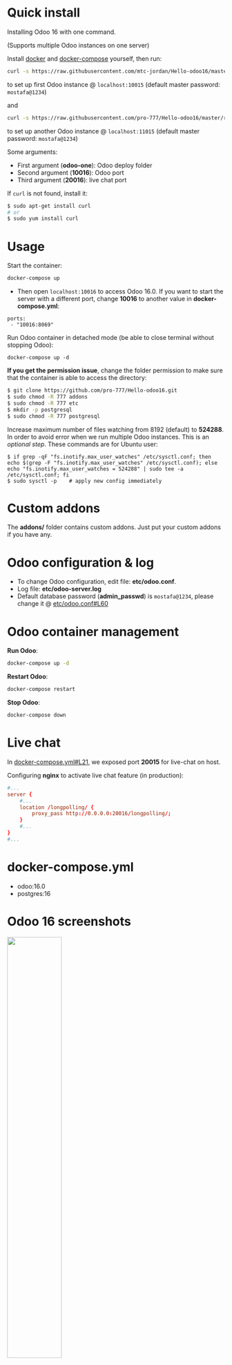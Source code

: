 # Quick install

Installing Odoo 16 with one command.

(Supports multiple Odoo instances on one server)

Install [docker](https://docs.docker.com/get-docker/) and [docker-compose](https://docs.docker.com/compose/install/) yourself, then run:

``` bash
curl -s https://raw.githubusercontent.com/mtc-jordan/Hello-odoo16/master/run.sh | sudo bash -s odoo-one 10016 20016
```

to set up first Odoo instance @ `localhost:10015` (default master password: `mostafa@1234`)

and

``` bash
curl -s https://raw.githubusercontent.com/pro-777/Hello-odoo16/master/run.sh | sudo bash -s odoo-two 11016 21016
```

to set up another Odoo instance @ `localhost:11015` (default master password: `mostafa@1234`)

Some arguments:
* First argument (**odoo-one**): Odoo deploy folder
* Second argument (**10016**): Odoo port
* Third argument (**20016**): live chat port

If `curl` is not found, install it:

``` bash
$ sudo apt-get install curl
# or
$ sudo yum install curl
```

# Usage

Start the container:
``` sh
docker-compose up
```

* Then open `localhost:10016` to access Odoo 16.0. If you want to start the server with a different port, change **10016** to another value in **docker-compose.yml**:

```
ports:
 - "10016:8069"
```

Run Odoo container in detached mode (be able to close terminal without stopping Odoo):

```
docker-compose up -d
```

**If you get the permission issue**, change the folder permission to make sure that the container is able to access the directory:

``` sh
$ git clone https://github.com/pro-777/Hello-odoo16.git
$ sudo chmod -R 777 addons
$ sudo chmod -R 777 etc
$ mkdir -p postgresql
$ sudo chmod -R 777 postgresql
```

Increase maximum number of files watching from 8192 (default) to **524288**. In order to avoid error when we run multiple Odoo instances. This is an *optional step*. These commands are for Ubuntu user:

```
$ if grep -qF "fs.inotify.max_user_watches" /etc/sysctl.conf; then echo $(grep -F "fs.inotify.max_user_watches" /etc/sysctl.conf); else echo "fs.inotify.max_user_watches = 524288" | sudo tee -a /etc/sysctl.conf; fi
$ sudo sysctl -p    # apply new config immediately
```

# Custom addons

The **addons/** folder contains custom addons. Just put your custom addons if you have any.

# Odoo configuration & log

* To change Odoo configuration, edit file: **etc/odoo.conf**.
* Log file: **etc/odoo-server.log**
* Default database password (**admin_passwd**) is `mostafa@1234`, please change it @ [etc/odoo.conf#L60](/etc/odoo.conf#L60)

# Odoo container management

**Run Odoo**:

``` bash
docker-compose up -d
```

**Restart Odoo**:

``` bash
docker-compose restart
```

**Stop Odoo**:

``` bash
docker-compose down
```

# Live chat

In [docker-compose.yml#L21](docker-compose.yml#L21), we exposed port **20015** for live-chat on host.

Configuring **nginx** to activate live chat feature (in production):

``` conf
#...
server {
    #...
    location /longpolling/ {
        proxy_pass http://0.0.0.0:20016/longpolling/;
    }
    #...
}
#...
```

# docker-compose.yml

* odoo:16.0
* postgres:16

# Odoo 16 screenshots

<img src="screenshots/2022-10-17_22h16_21.png" width="50%">

<img src="screenshots/2022-10-17_22h16_30.png" width="100%">

<
